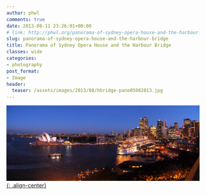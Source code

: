 ```yaml
---
author: phwl
comments: true
date: 2013-08-11 23:26:01+00:00
# link: http://phwl.org/panorama-of-sydney-opera-house-and-the-harbour-bridge/
slug: panorama-of-sydney-opera-house-and-the-harbour-bridge
title: Panorama of Sydney Opera House and the Harbour Bridge
classes: wide
categories:
- photography
post_format:
- Image
header:
  teaser: /assets/images/2013/08/hbridge-pano05082013.jpg
---
```


[![](/assets/images/2013/08/hbridge-pano05082013.jpg){: .align-center}](/assets/images/2013/08/hbridge-pano05082013.jpg)
